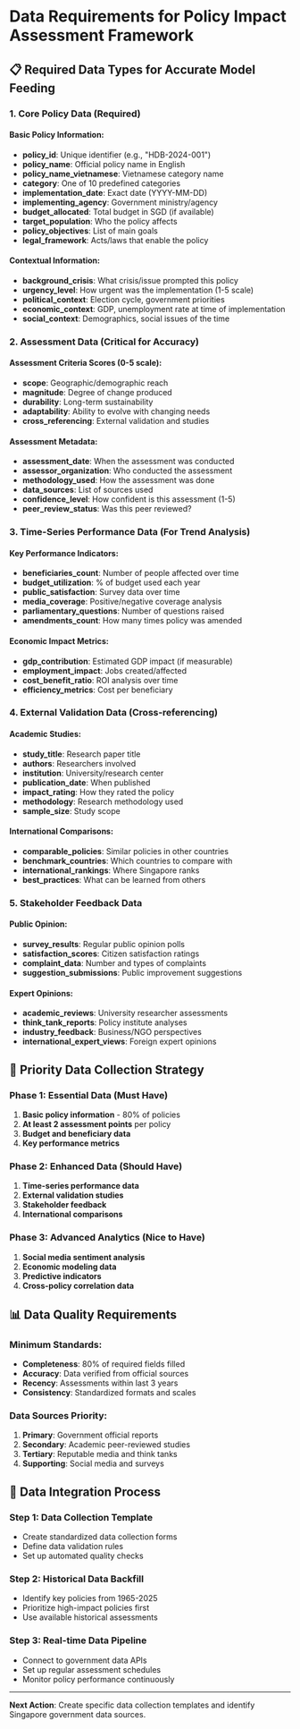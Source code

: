 # Data Requirements for Policy Impact Assessment Framework

## 📋 Required Data Types for Accurate Model Feeding

### 1. **Core Policy Data** (Required)

#### Basic Policy Information:
- **policy_id**: Unique identifier (e.g., "HDB-2024-001")
- **policy_name**: Official policy name in English
- **policy_name_vietnamese**: Vietnamese category name
- **category**: One of 10 predefined categories
- **implementation_date**: Exact date (YYYY-MM-DD)
- **implementing_agency**: Government ministry/agency
- **budget_allocated**: Total budget in SGD (if available)
- **target_population**: Who the policy affects
- **policy_objectives**: List of main goals
- **legal_framework**: Acts/laws that enable the policy

#### Contextual Information:
- **background_crisis**: What crisis/issue prompted this policy
- **urgency_level**: How urgent was the implementation (1-5 scale)
- **political_context**: Election cycle, government priorities
- **economic_context**: GDP, unemployment rate at time of implementation
- **social_context**: Demographics, social issues of the time

### 2. **Assessment Data** (Critical for Accuracy)

#### Assessment Criteria Scores (0-5 scale):
- **scope**: Geographic/demographic reach
- **magnitude**: Degree of change produced
- **durability**: Long-term sustainability
- **adaptability**: Ability to evolve with changing needs
- **cross_referencing**: External validation and studies

#### Assessment Metadata:
- **assessment_date**: When the assessment was conducted
- **assessor_organization**: Who conducted the assessment
- **methodology_used**: How the assessment was done
- **data_sources**: List of sources used
- **confidence_level**: How confident is this assessment (1-5)
- **peer_review_status**: Was this peer reviewed?

### 3. **Time-Series Performance Data** (For Trend Analysis)

#### Key Performance Indicators:
- **beneficiaries_count**: Number of people affected over time
- **budget_utilization**: % of budget used each year
- **public_satisfaction**: Survey data over time
- **media_coverage**: Positive/negative coverage analysis
- **parliamentary_questions**: Number of questions raised
- **amendments_count**: How many times policy was amended

#### Economic Impact Metrics:
- **gdp_contribution**: Estimated GDP impact (if measurable)
- **employment_impact**: Jobs created/affected
- **cost_benefit_ratio**: ROI analysis over time
- **efficiency_metrics**: Cost per beneficiary

### 4. **External Validation Data** (Cross-referencing)

#### Academic Studies:
- **study_title**: Research paper title
- **authors**: Researchers involved
- **institution**: University/research center
- **publication_date**: When published
- **impact_rating**: How they rated the policy
- **methodology**: Research methodology used
- **sample_size**: Study scope

#### International Comparisons:
- **comparable_policies**: Similar policies in other countries
- **benchmark_countries**: Which countries to compare with
- **international_rankings**: Where Singapore ranks
- **best_practices**: What can be learned from others

### 5. **Stakeholder Feedback Data**

#### Public Opinion:
- **survey_results**: Regular public opinion polls
- **satisfaction_scores**: Citizen satisfaction ratings
- **complaint_data**: Number and types of complaints
- **suggestion_submissions**: Public improvement suggestions

#### Expert Opinions:
- **academic_reviews**: University researcher assessments
- **think_tank_reports**: Policy institute analyses
- **industry_feedback**: Business/NGO perspectives
- **international_expert_views**: Foreign expert opinions

## 🎯 **Priority Data Collection Strategy**

### Phase 1: Essential Data (Must Have)
1. **Basic policy information** - 80% of policies
2. **At least 2 assessment points** per policy
3. **Budget and beneficiary data**
4. **Key performance metrics**

### Phase 2: Enhanced Data (Should Have)
1. **Time-series performance data**
2. **External validation studies**
3. **Stakeholder feedback**
4. **International comparisons**

### Phase 3: Advanced Analytics (Nice to Have)
1. **Social media sentiment analysis**
2. **Economic modeling data**
3. **Predictive indicators**
4. **Cross-policy correlation data**

## 📊 **Data Quality Requirements**

### Minimum Standards:
- **Completeness**: 80% of required fields filled
- **Accuracy**: Data verified from official sources
- **Recency**: Assessments within last 3 years
- **Consistency**: Standardized formats and scales

### Data Sources Priority:
1. **Primary**: Government official reports
2. **Secondary**: Academic peer-reviewed studies
3. **Tertiary**: Reputable media and think tanks
4. **Supporting**: Social media and surveys

## 🔧 **Data Integration Process**

### Step 1: Data Collection Template
- Create standardized data collection forms
- Define data validation rules
- Set up automated quality checks

### Step 2: Historical Data Backfill
- Identify key policies from 1965-2025
- Prioritize high-impact policies first
- Use available historical assessments

### Step 3: Real-time Data Pipeline
- Connect to government data APIs
- Set up regular assessment schedules
- Monitor policy performance continuously

---

**Next Action**: Create specific data collection templates and identify Singapore government data sources.
